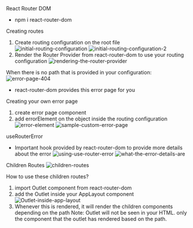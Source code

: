 React Router DOM
- npm i react-router-dom

Creating routes
1. Create routing configuration on the root file
![initial-routing-configuration](image.png)
![initial-routing-configuration-2](image-1.png)
2. Render the Router Provider from react-router-dom to use your routing configuration
![rendering-the-router-provider](image-2.png)

When there is no path that is provided in your configuration:
![error-page-404](image-3.png)
- react-router-dom provides this error page for you

Creating your own error page
1. create error page component
2. add errorElement on the object inside the routing configuration
![error-element](image-4.png)
![sample-custom-error-page](image-5.png)

useRouterError
- Important hook provided by react-router-dom to provide more details about the error
![using-use-router-error](image-6.png)
![what-the-error-details-are](image-7.png)

Children Routes
![children-routes](image-9.png)

How to use these children routes? 
1. import Outlet component from react-router-dom
2. add the Outlet inside your AppLayout component
![Outlet-inside-app-layout](image-10.png)
3. Whenever this is rendered, it will render the children components depending on the path
Note: Outlet will not be seen in your HTML. only the component that the outlet has rendered based on the path.